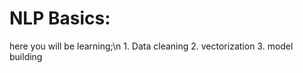 # NLP Basics:
here you will be learning;\n
    1. Data cleaning
    2. vectorization
    3. model building
